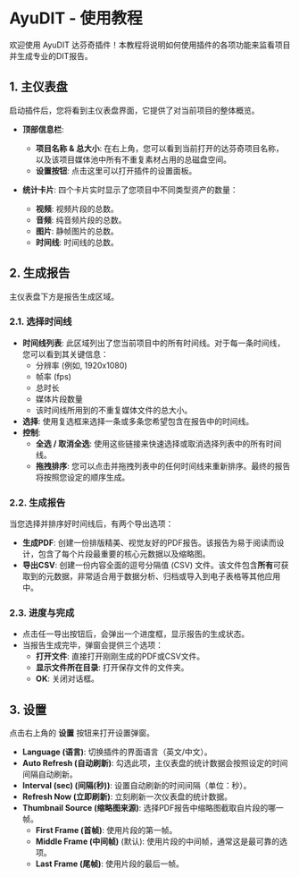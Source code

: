 # AyuDIT - 使用教程

欢迎使用 AyuDIT 达芬奇插件！本教程将说明如何使用插件的各项功能来监看项目并生成专业的DIT报告。

## 1. 主仪表盘

启动插件后，您将看到主仪表盘界面，它提供了对当前项目的整体概览。

-   **顶部信息栏**:
    -   **项目名称 & 总大小**: 在右上角，您可以看到当前打开的达芬奇项目名称，以及该项目媒体池中所有不重复素材占用的总磁盘空间。
    -   **设置按钮**: 点击这里可以打开插件的设置面板。

-   **统计卡片**: 四个卡片实时显示了您项目中不同类型资产的数量：
    -   **视频**: 视频片段的总数。
    -   **音频**: 纯音频片段的总数。
    -   **图片**: 静帧图片的总数。
    -   **时间线**: 时间线的总数。

## 2. 生成报告

主仪表盘下方是报告生成区域。

### 2.1. 选择时间线

-   **时间线列表**: 此区域列出了您当前项目中的所有时间线。对于每一条时间线，您可以看到其关键信息：
    -   分辨率 (例如, 1920x1080)
    -   帧率 (fps)
    -   总时长
    -   媒体片段数量
    -   该时间线所用到的不重复媒体文件的总大小。
-   **选择**: 使用复选框来选择一条或多条您希望包含在报告中的时间线。
-   **控制**:
    -   **全选 / 取消全选**: 使用这些链接来快速选择或取消选择列表中的所有时间线。
    -   **拖拽排序**: 您可以点击并拖拽列表中的任何时间线来重新排序。最终的报告将按照您设定的顺序生成。

### 2.2. 生成报告

当您选择并排序好时间线后，有两个导出选项：

-   **生成PDF**: 创建一份排版精美、视觉友好的PDF报告。该报告为易于阅读而设计，包含了每个片段最重要的核心元数据以及缩略图。
-   **导出CSV**: 创建一份内容全面的逗号分隔值 (CSV) 文件。该文件包含**所有**可获取到的元数据，非常适合用于数据分析、归档或导入到电子表格等其他应用中。

### 2.3. 进度与完成

-   点击任一导出按钮后，会弹出一个进度框，显示报告的生成状态。
-   当报告生成完毕，弹窗会提供三个选项：
    -   **打开文件**: 直接打开刚刚生成的PDF或CSV文件。
    -   **显示文件所在目录**: 打开保存文件的文件夹。
    -   **OK**: 关闭对话框。

## 3. 设置

点击右上角的 **设置** 按钮来打开设置弹窗。

-   **Language (语言)**: 切换插件的界面语言（英文/中文）。
-   **Auto Refresh (自动刷新)**: 勾选此项，主仪表盘的统计数据会按照设定的时间间隔自动刷新。
-   **Interval (sec) (间隔(秒))**: 设置自动刷新的时间间隔（单位：秒）。
-   **Refresh Now (立即刷新)**: 立刻刷新一次仪表盘的统计数据。
-   **Thumbnail Source (缩略图来源)**: 选择PDF报告中缩略图截取自片段的哪一帧。
    -   **First Frame (首帧)**: 使用片段的第一帧。
    -   **Middle Frame (中间帧)** (默认): 使用片段的中间帧，通常这是最可靠的选项。
    -   **Last Frame (尾帧)**: 使用片段的最后一帧。
